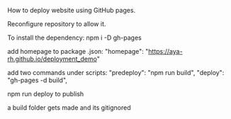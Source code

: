 How to deploy website using GitHub pages. 

Reconfigure repository to allow it. 

To install the dependency:
npm i -D gh-pages

add homepage to package .json:
"homepage": "https://aya-rh.github.io/deployment_demo"

add two commands under scripts:
"predeploy": "npm run build",
"deploy": "gh-pages -d build",

npm run deploy to publish

a build folder gets made and its gitignored 

